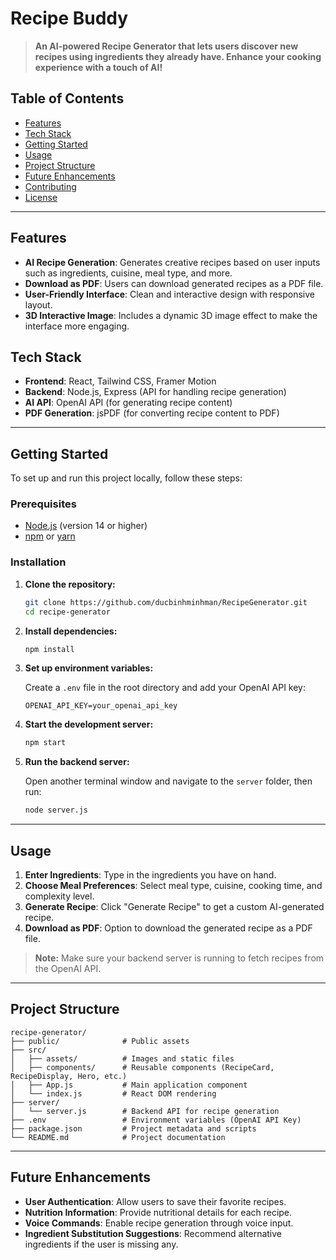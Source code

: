 # Recipe Buddy

> **An AI-powered Recipe Generator that lets users discover new recipes using ingredients they already have. Enhance your cooking experience with a touch of AI!**

## Table of Contents

- [Features](#features)
- [Tech Stack](#tech-stack)
- [Getting Started](#getting-started)
- [Usage](#usage)
- [Project Structure](#project-structure)
- [Future Enhancements](#future-enhancements)
- [Contributing](#contributing)
- [License](#license)

---

## Features

- **AI Recipe Generation**: Generates creative recipes based on user inputs such as ingredients, cuisine, meal type, and more.
- **Download as PDF**: Users can download generated recipes as a PDF file.
- **User-Friendly Interface**: Clean and interactive design with responsive layout.
- **3D Interactive Image**: Includes a dynamic 3D image effect to make the interface more engaging.

## Tech Stack

- **Frontend**: React, Tailwind CSS, Framer Motion
- **Backend**: Node.js, Express (API for handling recipe generation)
- **AI API**: OpenAI API (for generating recipe content)
- **PDF Generation**: jsPDF (for converting recipe content to PDF)

---

## Getting Started

To set up and run this project locally, follow these steps:

### Prerequisites

- [Node.js](https://nodejs.org/) (version 14 or higher)
- [npm](https://www.npmjs.com/) or [yarn](https://yarnpkg.com/)

### Installation

1. **Clone the repository:**

   ```bash
   git clone https://github.com/ducbinhminhman/RecipeGenerator.git
   cd recipe-generator
   ```

2. **Install dependencies:**

   ```bash
   npm install
   ```

3. **Set up environment variables:**

   Create a `.env` file in the root directory and add your OpenAI API key:

   ```plaintext
   OPENAI_API_KEY=your_openai_api_key
   ```

4. **Start the development server:**

   ```bash
   npm start
   ```

5. **Run the backend server:**

   Open another terminal window and navigate to the `server` folder, then run:

   ```bash
   node server.js
   ```

---

## Usage

1. **Enter Ingredients**: Type in the ingredients you have on hand.
2. **Choose Meal Preferences**: Select meal type, cuisine, cooking time, and complexity level.
3. **Generate Recipe**: Click "Generate Recipe" to get a custom AI-generated recipe.
4. **Download as PDF**: Option to download the generated recipe as a PDF file.

> **Note:** Make sure your backend server is running to fetch recipes from the OpenAI API.

---

## Project Structure

```plaintext
recipe-generator/
├── public/              # Public assets
├── src/
│   ├── assets/          # Images and static files
│   ├── components/      # Reusable components (RecipeCard, RecipeDisplay, Hero, etc.)
│   ├── App.js           # Main application component
│   └── index.js         # React DOM rendering
├── server/
│   └── server.js        # Backend API for recipe generation
├── .env                 # Environment variables (OpenAI API Key)
├── package.json         # Project metadata and scripts
└── README.md            # Project documentation
```

---

## Future Enhancements

- **User Authentication**: Allow users to save their favorite recipes.
- **Nutrition Information**: Provide nutritional details for each recipe.
- **Voice Commands**: Enable recipe generation through voice input.
- **Ingredient Substitution Suggestions**: Recommend alternative ingredients if the user is missing any.


